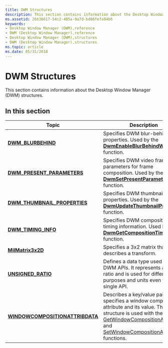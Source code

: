```yaml
---
title: DWM Structures
description: This section contains information about the Desktop Window Manager (DWM) structures.
ms.assetid: 26b36617-54c2-405a-9a7d-bd86fefa94b6
keywords:
- Desktop Window Manager (DWM),reference
- DWM (Desktop Window Manager),reference
- Desktop Window Manager (DWM),structures
- DWM (Desktop Window Manager),structures
ms.topic: article
ms.date: 05/31/2018
---
```


# DWM Structures

This section contains information about the Desktop Window Manager (DWM) structures.

## In this section



| Topic                                                                     | Description                                                                                                                                               |
|---------------------------------------------------------------------------|-----------------------------------------------------------------------------------------------------------------------------------------------------------|
| [**DWM\_BLURBEHIND**](/windows/desktop/api/Dwmapi/ns-dwmapi-dwm_blurbehind)<br/>                      | Specifies DWM blur-behind properties. Used by the [**DwmEnableBlurBehindWindow**](/windows/desktop/api/Dwmapi/nf-dwmapi-dwmenableblurbehindwindow) function.<br/>                     |
| [**DWM\_PRESENT\_PARAMETERS**](/windows/desktop/api/Dwmapi/ns-dwmapi-dwm_present_parameters)<br/>     | Specifies DWM video frame parameters for frame composition. Used by the [**DwmSetPresentParameters**](/windows/desktop/api/Dwmapi/nf-dwmapi-dwmsetpresentparameters) function.<br/>   |
| [**DWM\_THUMBNAIL\_PROPERTIES**](/windows/desktop/api/Dwmapi/ns-dwmapi-dwm_thumbnail_properties)<br/> | Specifies DWM thumbnail properties. Used by the [**DwmUpdateThumbnailProperties**](/windows/desktop/api/Dwmapi/nf-dwmapi-dwmupdatethumbnailproperties) function.<br/>                 |
| [**DWM\_TIMING\_INFO**](/windows/desktop/api/Dwmapi/ns-dwmapi-dwm_timing_info)<br/>                   | Specifies DWM composition timing information. Used by the [**DwmGetCompositionTimingInfo**](/windows/desktop/api/Dwmapi/nf-dwmapi-dwmgetcompositiontiminginfo) function.<br/>         |
| [**MilMatrix3x2D**](/windows/desktop/api/Dwmapi/ns-dwmapi-milmatrix3x2d)<br/>                         | Specifies a 3x2 matrix that describes a transform. <br/>                                                                                            |
| [**UNSIGNED\_RATIO**](/windows/desktop/api/Dwmapi/ns-dwmapi-unsigned_ratio)<br/>                      | Defines a data type used by the DWM APIs. It represents a generic ratio and is used for different purposes and units even within a single API.<br/> |
| [**WINDOWCOMPOSITIONATTRIBDATA**](windowscompositionattribdata.md)<br/>                      | Describes a key/value pair that specifies a window composition attribute and its value. This structure is used with the [GetWindowCompositionAttribute](getwindowcompositionattribute.md) and [SetWindowCompositionAttribute](setwindowcompositionattribute.md) functions.<br/> |



 

 

 





